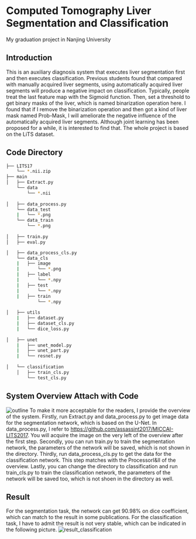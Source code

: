 # Computed Tomography Liver Segmentation and Classification
My graduation project in Nanjing University
## Introduction
This is an auxiliary diagnosis system that executes liver segmentation first and then executes classification. Previous students found that compared with manually acquired liver segments, using automatically acquired liver segments will produce a negative impact on classification. Typically, people treat the last feature map with the Sigmoid function. Then, set a threshold to get binary masks of the liver, which is named binarization operation here. I found that if I remove the binarization operation and then got a kind of liver mask named Prob-Mask, I will ameliorate the negative influence of the automatically acquired liver segments. Although joint learning has been proposed for a while, it is interested to find that. The whole project is based on the LiTS dataset.
## Code Directory
```bash
├── LITS17
    └── *.nii.zip
├── main
│   ├── Extract.py
    └── data
        └── *.nii
        
│   ├── data_process.py
    └── data_test
    |   └── *.png
    └── data_train
        └── *.png
        
│   ├── train.py
│   ├── eval.py

│   ├── data_process_cls.py
    └── data_cls
    |   ├── image
    |       └── *.png
    |   ├── label
    |       └── *.npy
    |   ├── test
    |       └── *.npy
    |   ├── train
            └── *.npy
    
│   ├── utils
    |   ├── dataset.py
    |   ├── dataset_cls.py
    |   └── dice_loss.py
    
│   ├── unet
    |   ├── unet_model.py
    |   ├── unet_part.py
    |   └── resnet.py
    
│   └── classification
    │   ├── train_cls.py
        └── test_cls.py      
```
## System Overview Attach with Code
![outline](https://user-images.githubusercontent.com/108105092/175440357-4f5fd8ec-b24e-44e1-808b-9f5e2cc8f84f.png)
To make it more acceptable for the readers, I provide the overview of the system. Firstly, run Extract.py and data_process.py to get image data for the segmentation network, which is based on the U-Net. In data_process.py, I refer to https://github.com/assassint2017/MICCAI-LITS2017. You will acquire the image on the very left of the overview after the first step. Secondly, you can run train.py to train the segmentation network, the parameters of the network will be saved, which is not shown in the directory. Thirdly, run data_process_cls.py to get the data for the classification network. This step matches with the ProcessorI&II of the overview. Lastly, you can change the directory to classification and run train_cls.py to train the classification network, the parameters of the network will be saved too, which is not shoen in the directory as well.

## Result
For the segmentation task, the network can get 90.98% on dice coefficient, which can match to the result in some publications. For the classification task, I have to admit the result is not very stable, which can be indicated in the following picture.
![result_classification](https://user-images.githubusercontent.com/108105092/175536323-49c711f8-b647-4fb7-bd11-b78d8ff2a381.png)



